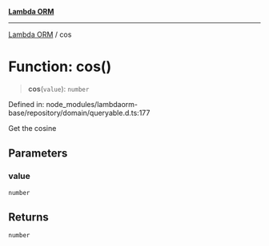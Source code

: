 [**Lambda ORM**](../README.md)

***

[Lambda ORM](../README.md) / cos

# Function: cos()

> **cos**(`value`): `number`

Defined in: node\_modules/lambdaorm-base/repository/domain/queryable.d.ts:177

Get the cosine

## Parameters

### value

`number`

## Returns

`number`

